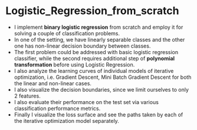 # Logistic_Regression_from_scratch

- I implement **binary logistic regression** from scratch and employ it for solving a couple of classification problems.
- In one of the setting, we have linearly separable classes and the other one has non-linear decision boundary between classes.
- The first problem could be addressed with basic logistic regression classifier, while the second requires additional step of **polynomial transformation** before using Logistic Regression.
- I also analyze the learning curves of individual models of iterative optimization, i.e. Gradient Descent, Mini Batch Gradient Descent for both the linear and non-linear cases.
- I also visualize the decision boundaries, since we limit ourselves to only 2 features.
- I also evaluate their performance on the test set via various classification performance metrics.
- Finally I visualize the loss surface and see the paths taken by each of the iterative optimization model separately.
